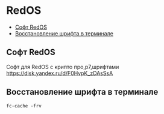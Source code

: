 # RedOS
- [Софт RedOS](#soft_redos)
- [Восстановление шрифта в терминале](#termfonts)
  
## Софт RedOS <a name="soft_redos"></a>
Софт для RedOS с крипто про,р7,шрифтами
https://disk.yandex.ru/d/F0HvpK_zDAsSsA

## Восстановление шрифта в терминале<a name="termfonts"></a>  
`fc-cache -frv`  
